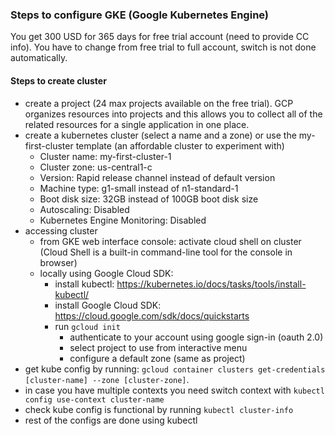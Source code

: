 ### Steps to configure GKE (Google Kubernetes Engine)
You get 300 USD  for 365 days for free trial account (need to provide CC info). You have to change from free trial to 
full account, switch is not done automatically.
#### Steps to create cluster
- create a project (24 max projects available on the free trial). GCP organizes resources into projects and this allows you 
to collect all of the related resources for a single application in one place. 
- create a kubernetes cluster (select a name and a zone) or use the my-first-cluster template (an affordable cluster to experiment with)
  - Cluster name: my-first-cluster-1
  - Cluster zone: us-central1-c
  - Version: Rapid release channel instead of default version
  - Machine type: g1-small instead of n1-standard-1
  - Boot disk size: 32GB instead of 100GB boot disk size
  - Autoscaling: Disabled
  - Kubernetes Engine Monitoring: Disabled
- accessing cluster 
    - from GKE web interface console: activate cloud shell on cluster (Cloud Shell is a built-in command-line tool for the console in browser)
    - locally using Google Cloud SDK: 
        - install kubectl: https://kubernetes.io/docs/tasks/tools/install-kubectl/
        - install Google Cloud SDK: https://cloud.google.com/sdk/docs/quickstarts
        - run `gcloud init`
            - authenticate to your account using google sign-in (oauth 2.0)
            - select project to use from interactive menu
            - configure a default zone (same as project)
- get kube config by running: `gcloud container clusters get-credentials [cluster-name] --zone [cluster-zone]`.
- in case you have multiple contexts you need switch context with `kubectl config use-context cluster-name`
- check kube config is functional by running `kubectl cluster-info`
- rest of the configs are done using kubectl
 
